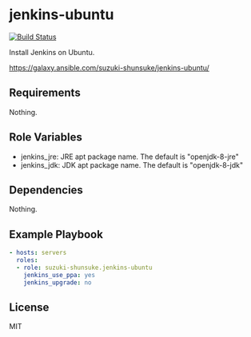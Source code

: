 jenkins-ubuntu
================

[![Build Status](https://travis-ci.org/suzuki-shunsuke/ansible-jenkins-ubuntu.svg?branch=master)](https://travis-ci.org/suzuki-shunsuke/ansible-jenkins-ubuntu)

Install Jenkins on Ubuntu.

https://galaxy.ansible.com/suzuki-shunsuke/jenkins-ubuntu/

Requirements
------------

Nothing.

Role Variables
--------------

* jenkins_jre: JRE apt package name. The default is "openjdk-8-jre"
* jenkins_jdk: JDK apt package name. The default is "openjdk-8-jdk"

Dependencies
------------

Nothing.

Example Playbook
----------------

```yaml
- hosts: servers
  roles:
  - role: suzuki-shunsuke.jenkins-ubuntu
    jenkins_use_ppa: yes
    jenkins_upgrade: no
```

License
-------

MIT
